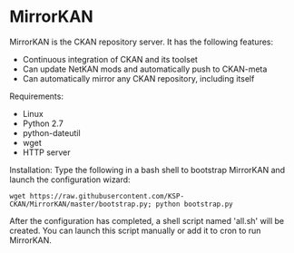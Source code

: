 MirrorKAN
=========

MirrorKAN is the CKAN repository server. It has the following features:

- Continuous integration of CKAN and its toolset
- Can update NetKAN mods and automatically push to CKAN-meta
- Can automatically mirror any CKAN repository, including itself

Requirements:

- Linux
- Python 2.7
- python-dateutil
- wget
- HTTP server

Installation:
Type the following in a bash shell to bootstrap MirrorKAN and launch the configuration wizard:

`wget https://raw.githubusercontent.com/KSP-CKAN/MirrorKAN/master/bootstrap.py; python bootstrap.py`

After the configuration has completed, a shell script named 'all.sh' will be created. You can launch this script manually or add it to cron to run MirrorKAN.
